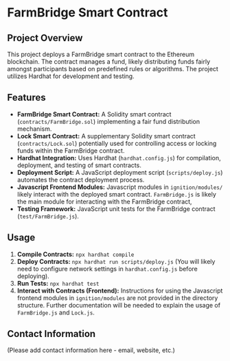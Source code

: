 # FarmBridge Smart Contract

## Project Overview

This project deploys a FarmBridge smart contract to the Ethereum blockchain. The contract manages a fund, likely distributing funds fairly amongst participants based on predefined rules or algorithms. The project utilizes Hardhat for development and testing.

## Features

-   **FarmBridge Smart Contract:** A Solidity smart contract (`contracts/FarmBridge.sol`) implementing a fair fund distribution mechanism.
-   **Lock Smart Contract:** A supplementary Solidity smart contract (`contracts/Lock.sol`) potentially used for controlling access or locking funds within the FarmBridge contract.
-   **Hardhat Integration:** Uses Hardhat (`hardhat.config.js`) for compilation, deployment, and testing of smart contracts.
-   **Deployment Script:** A JavaScript deployment script (`scripts/deploy.js`) automates the contract deployment process.
-   **Javascript Frontend Modules:** Javascript modules in `ignition/modules/` likely interact with the deployed smart contract. `FarmBridge.js` is likely the main module for interacting with the FarmBridge contract,
-   **Testing Framework:** JavaScript unit tests for the FarmBridge contract (`test/FarmBridge.js`).

## Usage

1. **Compile Contracts:** `npx hardhat compile`
2. **Deploy Contracts:** `npx hardhat run scripts/deploy.js` (You will likely need to configure network settings in `hardhat.config.js` before deploying).
3. **Run Tests:** `npx hardhat test`
4. **Interact with Contracts (Frontend):** Instructions for using the Javascript frontend modules in `ignition/modules` are not provided in the directory structure. Further documentation will be needed to explain the usage of `FarmBridge.js` and `Lock.js`.

## Contact Information

(Please add contact information here - email, website, etc.)
